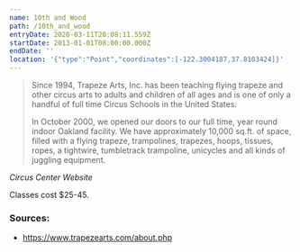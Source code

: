 ```yaml
---
name: 10th and Wood
path: /10th_and_wood
entryDate: 2020-03-11T20:08:11.559Z
startDate: 2013-01-01T08:00:00.000Z
endDate: ''
location: '{"type":"Point","coordinates":[-122.3004187,37.8103424]}'
---
```



> Since 1994, Trapeze Arts, Inc. has been teaching flying trapeze and other   circus arts to adults and children of all ages and is one of only a handful of full time Circus Schools in the United States.
>
> In October 2000, we opened our doors to our full time, year round indoor   Oakland facility. We have approximately 10,000 sq.ft. of space, filled with a flying trapeze, trampolines, trapezes, hoops, tissues, ropes, a tightwire, tumbletrack trampoline, unicycles and all kinds of juggling equipment.

  *Circus Center Website*

  Classes cost $25-45. 

### Sources:

*  <https://www.trapezearts.com/about.php>
